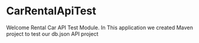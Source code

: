 # CarRentalApiTest

Welcome Rental Car API Test Module. In This application we created Maven project to test our db.json API project

